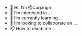 - 👋 Hi, I’m @Coganga
- 👀 I’m interested in ...
- 🌱 I’m currently learning ...
- 💞️ I’m looking to collaborate on ...
- 📫 How to reach me ...

<!---
Coganga/Coganga is a ✨ special ✨ repository because its `README.md` (this file) appears on your GitHub profile.
You can click the Preview link to take a look at your changes.
--->
